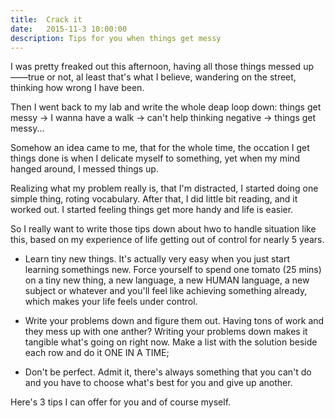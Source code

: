 ```yaml
---
title:  Crack it
date:   2015-11-3 10:00:00
description: Tips for you when things get messy
---
```

I was pretty freaked out this afternoon, having all those things messed up——true or not, al least that's what I believe, wandering on the street, thinking how wrong I have been. 

Then I went back to my lab and write the whole deap loop down: things get messy -> I wanna have a walk -> can't help thinking negative -> things get messy...

Somehow an idea came to me, that for the whole time, the occation I get things done is when I delicate myself to something, yet when my mind hanged around, I messed things up.

Realizing what my problem really is, that I'm distracted, I started doing one simple thing, roting vocabulary. After that, I did little bit reading, and it worked out. I started feeling things get more handy and life is easier.

So I really want to write those tips down about hwo to handle situation like this, based on my experience of life getting out of control for nearly 5 years.

* Learn tiny new things. It's actually very easy when you just start learning somethings new. Force yourself to spend one tomato (25 mins) on a tiny new thing, a new language, a new HUMAN language, a new subject or whatever and you'll feel like achieving something already, which makes your life feels under control.  

* Write your problems down and figure them out. Having tons of work and they mess up with one anther? Writing your problems down makes it tangible what's going on right now. Make a list with the solution beside each row and do it ONE IN A TIME;
 
* Don't be perfect. Admit it, there's always something that you can't do and you have to choose what's best for you and give up another. 

Here's 3 tips I can offer for you and of course myself. 